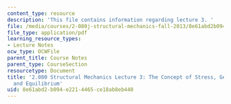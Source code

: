 ```yaml
---
content_type: resource
description: 'This file contains information regarding lecture 3. '
file: /media/courses/2-080j-structural-mechanics-fall-2013/8e61abd2b094e2214465ce18ab8eb440_MIT2_080JF13_Lecture3.pdf
file_type: application/pdf
learning_resource_types:
- Lecture Notes
ocw_type: OCWFile
parent_title: Course Notes
parent_type: CourseSection
resourcetype: Document
title: '2.080 Structural Mechanics Lecture 3: The Concept of Stress, Generalized Stresses
  and Equilibrium'
uid: 8e61abd2-b094-e221-4465-ce18ab8eb440
---
```

